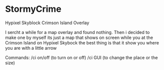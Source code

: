 # StormyCrime
Hypixel Skyblock Crimson Island Overlay

I sercht a while for a map overlay and found nothing.
Then i decided to make one by myself
its just a map that shows on screen while you at the Crimson Island on Hypixel Skybock 
the best thing is that it show you where you are with a little arrow

Commands:
/ci on/off (to turn on or off)
/ci GUI (to change the place or the size)
